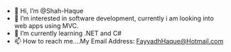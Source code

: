 - 👋 Hi, I’m @Shah-Haque
- 👀 I’m interested in software development, currently i am looking into web apps using MVC.
- 🌱 I’m currently learning .NET and C#
- 📫 How to reach me....My Email Address: FayyadhHaque@Hotmail.com

<!---
Shah-Haque/Shah-Haque is a ✨ special ✨ repository because its `README.md` (this file) appears on your GitHub profile.
You can click the Preview link to take a look at your changes.
--->

